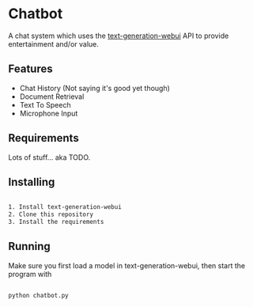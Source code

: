# Chatbot

A chat system which uses the [text-generation-webui](https://github.com/oobabooga/text-generation-webui/) API to provide entertainment and/or value.

## Features

* Chat History (Not saying it's good yet though)
* Document Retrieval
* Text To Speech
* Microphone Input

## Requirements

Lots of stuff... aka TODO.

## Installing
```bash

1. Install text-generation-webui
2. Clone this repository
3. Install the requirements

```

## Running

Make sure you first load a model in text-generation-webui, then start the program with

```bash

python chatbot.py

```
